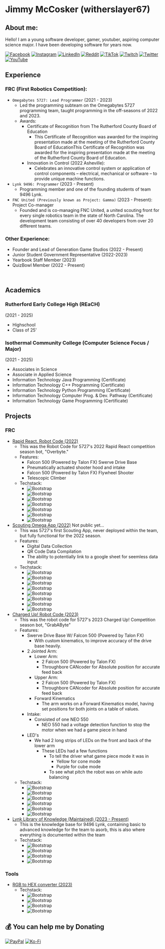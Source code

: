 <br>

# Jimmy McCosker (witherslayer67)
## About me:

Hello! I am a young software developer, gamer, youtuber, aspiring computer science major. I have been developing software for years now. 

[![Facebook](https://img.shields.io/badge/Facebook-%231877F2.svg?logo=Facebook&logoColor=white)](https://facebook.com/jimmy.mccosker.1) [![Instagram](https://img.shields.io/badge/Instagram-%23E4405F.svg?logo=Instagram&logoColor=white)](https://instagram.com/witherslayer67) [![LinkedIn](https://img.shields.io/badge/LinkedIn-%230077B5.svg?logo=linkedin&logoColor=white)](https://linkedin.com/in/jimmy-mccosker) [![Reddit](https://img.shields.io/badge/Reddit-%23FF4500.svg?logo=Reddit&logoColor=white)](https://reddit.com/user/witherslayer67) [![TikTok](https://img.shields.io/badge/TikTok-%23000000.svg?logo=TikTok&logoColor=white)](https://tiktok.com/@witherslayer67) [![Twitch](https://img.shields.io/badge/Twitch-%239146FF.svg?logo=Twitch&logoColor=white)](https://twitch.tv/witherslayer67_yt) [![Twitter](https://img.shields.io/badge/Twitter-%231DA1F2.svg?logo=Twitter&logoColor=white)](https://twitter.com/witherslayer67) [![YouTube](https://img.shields.io/badge/YouTube-%23FF0000.svg?logo=YouTube&logoColor=white)](https://youtube.com/@witherslayer67) 

## Experience
### FRC (First Robotics Competition):
- `Omegabytes 5727: Lead Programmer` (2021 - 2023)
    - Led the programming subteam on the Omegabytes 5727 programming team, taught programming in the off-seasons of 2022 and 2023. 
    - Awards:
        - Certificate of Recognition from The Rutherford County Board of Education
            - This Certificate of Recognition was awarded for the inspiring presentation made at the meeting of the Rutherford County Board of EducationThis Certificate of Recognition was awarded for the inspiring presentation made at the meeting of the Rutherford County Board of Education.
        - Innovation in Control (2022 Asheville): 
            - Celebrates an innovative control system or application of control components – electrical, mechanical or software – to provide unique machine functions.
- `Lynk 9496: Programmer` (2023 - Present)
    - Programming member and one of the founding students of team 9496 Lynk.
- `FNC United (Previously known as Project: Gamma)` (2023 - Present): Project Co-manager
    - Founded and is co-managing FNC United, a united scouting front for every single robotics team in the state of North Carolina. The development team consisting of over 40 developers from over 20 different teams.

### Other Experience:
- Founder and Lead of Generation Game Studios (2022 - Present)
- Junior Student Government Representative (2022-2023)
- Yearbook Staff Member (2023)
- QuizBowl Member (2022 - Present)

<br>

## Academics
### Rutherford Early College High (REaCH) 
(2021 - 2025)
- Highschool
- Class of 25'

### Isothermal Community College (Computer Science Focus / Major)
(2021 - 2025)
- Associates in Science
- Associate in Applied Science
- Information Technology Java Programming (Certificate)
- Information Technology C++ Programming (Certificate)
- Information Technology Python Programming (Certificate)
- Information Technology Computer Prog. & Dev. Pathway (Certificate)
- Information Technology Game Programming (Certificate)

## Projects <br>
### FRC <br>
- [Rapid React. Robot Code (2022)](https://github.com/FRC5727/5727-RapidReact-Code-2022)
    - This was the Robot Code for 5727's 2022 Rapid React competition season bot, "Overbyte."
    - Features:
        - Falcon 500 (Powered by Talon FX) Swerve Drive Base
        - Pneumatically actuated shooter hood and intake
        - Falcon 500 (Powered by Talon FX) Flywheel Shooter
        - Telescopic Climber
    - Techstack:
        - ![Bootstrap](https://img.shields.io/badge/-Git-05122A?style=for-the-badge&logo=Git&color=000000) 
        - ![Bootstrap](https://img.shields.io/badge/-GitHub-05122A?style=for-the-badge&logo=GitHub&color=000000) 
        - ![Bootstrap](https://img.shields.io/badge/-Java-05122A?style=for-the-badge&logo=Java&color=000000) 
        - ![Bootstrap](https://img.shields.io/badge/-WPILib-05122A?style=for-the-badge&logo=WPILib&color=000000) 
        - ![Bootstrap](https://img.shields.io/badge/-Python-05122A?style=for-the-badge&logo=Python&color=000000) 
        - ![Bootstrap](https://img.shields.io/badge/-Visual%20Studio%20Code-05122A?style=for-the-badge&logo=Visual-Studio-Code&color=000000)
        - ![Bootstrap](https://img.shields.io/badge/-Gradle-05122A?style=for-the-badge&logo=Gradle&color=000000)
- [Scouting Omega App (2022)]() Not public yet...
    - This was 5727's first Scouting App, never deployed within the team, but fully functional for the 2022 season. 
    - Features: 
        - Digital Data Collection
        - QR Code Data Compilation
        - The ability to potentially link to a google sheet for seemless data input
    - Techstack:
        - ![Bootstrap](https://img.shields.io/badge/-Git-05122A?style=for-the-badge&logo=Git&color=000000) 
        - ![Bootstrap](https://img.shields.io/badge/-GitHub-05122A?style=for-the-badge&logo=GitHub&color=000000) 
        - ![Bootstrap](https://img.shields.io/badge/-Java-05122A?style=for-the-badge&logo=Java&color=000000) 
        - ![Bootstrap](https://img.shields.io/badge/-XML-05122A?style=for-the-badge&logo=XML&color=000000) 
        - ![Bootstrap](https://img.shields.io/badge/-Android%20Studio-05122A?style=for-the-badge&logo=Android-Studio&color=000000) 
        - ![Bootstrap](https://img.shields.io/badge/-Android-05122A?style=for-the-badge&logo=Android&color=000000)
        - ![Bootstrap](https://img.shields.io/badge/-Gradle-05122A?style=for-the-badge&logo=Gradle&color=000000) 
        - ![Bootstrap](https://img.shields.io/badge/-APK-05122A?style=for-the-badge&logo=APK&color=000000)
- [Charged Up! Robot Code (2023)](https://github.com/FRC5727/2023_ChargedUp)
    - This was the robot code for 5727's 2023 Charged Up! Competition season bot, "GrabAByte"
    - Features:
        - Swerve Drive Base W/ Falcon 500 (Powered by Talon FX)
            - With custom kinematics, to improve accuracy of the drive base heavily.
        - 2 Jointed Arm:
            - Lower Arm:
                - 2 Falcon 500 (Powered by Talon FX)
                - Throughbore CANcoder for Absolute position for accurate feed back
            - Upper Arm:
                - 2 Falcon 500 (Powered by Talon FX)
                - Throughbore CANcoder for Absolute position for accurate feed back
            - Forward Kinematics
                - The arm works on a Forward Kinematics model, having set positions for both joints on a table of values.
        - Intake:
            - Consisted of one NEO 550
                - NEO 550 had a voltage detection function to stop the motor when we had a game piece in hand
        - LED's 
            - We had 2 long strips of LEDs on the front and back of the lower arm
                - These LEDs had a few functions
                    - To tell the driver what game piece mode it was in
                        - Yellow for cone mode
                        - Purple for cube mode
                    - To see what pitch the robot was on while auto balancing
    - Techstack:
        - ![Bootstrap](https://img.shields.io/badge/-Java-05122A?style=for-the-badge&logo=Java&color=000000) 
        - ![Bootstrap](https://img.shields.io/badge/-WPILib-05122A?style=for-the-badge&logo=WPILib&color=000000) 
        - ![Bootstrap](https://img.shields.io/badge/-Git-05122A?style=for-the-badge&logo=Git&color=000000) 
        - ![Bootstrap](https://img.shields.io/badge/-GitHub-05122A?style=for-the-badge&logo=GitHub&color=000000) 
        - ![Bootstrap](https://img.shields.io/badge/-Visual%20Studio%20Code-05122A?style=for-the-badge&logo=Visual-Studio-Code&color=000000) 
        - ![Bootstrap](https://img.shields.io/badge/-Gradle-05122A?style=for-the-badge&logo=Gradle&color=000000)
- [Lynk Library of Knowledge (Maintained) (2023 - Present)](https://github.com/LynkRobotics/LynkRobotics.github.io)
    - This is the knowledge base for 9496 Lynk, containing basic to advanced knowledge for the team to asorb, this is also where everything is documented within the team
    - Techstack:
        - ![Bootstrap](https://img.shields.io/badge/-Markdown-05122A?style=for-the-badge&logo=Markdown&color=000000) 
        - ![Bootstrap](https://img.shields.io/badge/-Git-05122A?style=for-the-badge&logo=Git&color=000000) 
        - ![Bootstrap](https://img.shields.io/badge/-GitHub-05122A?style=for-the-badge&logo=GitHub&color=000000) 
        - ![Bootstrap](https://img.shields.io/badge/-Visual%20Studio%20Code-05122A?style=for-the-badge&logo=Visual-Studio-Code&color=000000)
### Tools
- [RGB to HEX converter (2023)]()
    - Techstack:
        - ![Bootstrap](https://img.shields.io/badge/-Java-05122A?style=for-the-badge&logo=Java&color=000000) 
        - ![Bootstrap](https://img.shields.io/badge/-Git-05122A?style=for-the-badge&logo=Git&color=000000) 
        - ![Bootstrap](https://img.shields.io/badge/-GitHub-05122A?style=for-the-badge&logo=GitHub&color=000000) 
        - ![Bootstrap](https://img.shields.io/badge/-Visual%20Studio%20Code-05122A?style=for-the-badge&logo=Visual-Studio-Code&color=000000)
## 💰 You can help me by Donating
[![PayPal](https://img.shields.io/badge/PayPal-00457C?style=for-the-badge&logo=paypal&logoColor=white)](https://paypal.me/witherslayer67) [![Ko-Fi](https://img.shields.io/badge/Ko--fi-F16061?style=for-the-badge&logo=ko-fi&logoColor=white)](https://ko-fi.com/witherslayer67) 

  
<!-- Proudly created with GPRM ( https://gprm.itsvg.in ) -->
